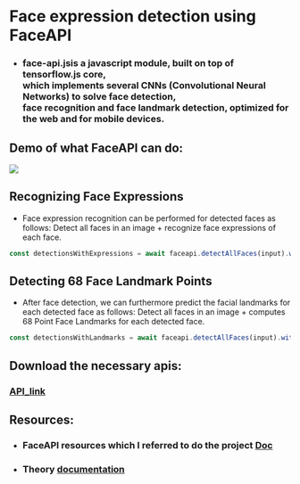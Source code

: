 # Face expression detection using FaceAPI

- ### face-api.jsis a javascript module, built on top of tensorflow.js core,<br> which implements several CNNs (Convolutional Neural Networks) to solve face detection,<br> face recognition and face landmark detection, optimized for the web and for mobile devices.
## Demo of what FaceAPI can do:
![](https://user-images.githubusercontent.com/31125521/57224752-ad3dc080-700a-11e9-85b9-1357b9f9bca4.gif)

## Recognizing Face Expressions
- Face expression recognition can be performed for detected faces as follows:
Detect all faces in an image + recognize face expressions of each face. 
```javascript
const detectionsWithExpressions = await faceapi.detectAllFaces(input).withFaceLandmarks().withFaceExpressions()

```

## Detecting 68 Face Landmark Points
- After face detection, we can furthermore predict the facial landmarks for each detected face as follows:
Detect all faces in an image + computes 68 Point Face Landmarks for each detected face. 

```javascript
const detectionsWithLandmarks = await faceapi.detectAllFaces(input).withFaceLandmarks()
```

## Download the necessary apis:
### [API_link](https://github.com/Shrenik811rp/JS_PROJECTS/blob/master/FUN_PROJECTS/ML_PROJECTS/Simple/IMAGE_CLASSIFIER/Face_expression_detection/face-api.min.js)

## Resources:
- ### FaceAPI resources which I referred to do the project [Doc](https://justadudewhohacks.github.io/face-api.js/docs/index.html)
- ### Theory [documentation](https://itnext.io/face-api-js-javascript-api-for-face-recognition-in-the-browser-with-tensorflow-js-bcc2a6c4cf07)
